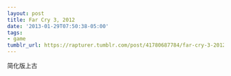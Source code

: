 ```yaml
---
layout: post
title: Far Cry 3, 2012
date: '2013-01-29T07:50:38-05:00'
tags:
- game
tumblr_url: https://rapturer.tumblr.com/post/41780687784/far-cry-3-2012
---
```

简化版上古

